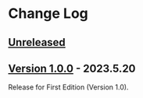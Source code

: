 # Change Log

## [Unreleased](https://github.com/colory-games/Unreal-CppBeginnerEdition-Samples/compare/v1.0.0...main)

## [Version 1.0.0](https://github.com/colory-games/Unreal-CppBeginnerEdition-Samples/compare/62580b0e6b99aa1fe51765940648e1fbffe48989...v1.0.0) - 2023.5.20

Release for First Edition (Version 1.0).
